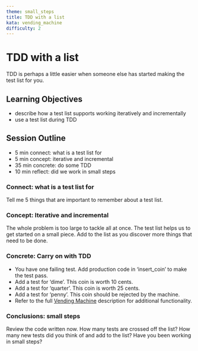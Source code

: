 ```yaml
---
theme: small_steps
title: TDD with a list
kata: vending_machine
difficulty: 2
---
```


# TDD with a list

TDD is perhaps a little easier when someone else has started making the test list for you.

## Learning Objectives

* describe how a test list supports working iteratively and incrementally
* use a test list during TDD

## Session Outline
 
* 5 min connect: what is a test list for
* 5 min concept: iterative and incremental
* 35 min concrete: do some TDD
* 10 min reflect: did we work in small steps


### Connect: what is a test list for

Tell me 5 things that are important to remember about a test list.

### Concept: Iterative and incremental

The whole problem is too large to tackle all at once. The test list helps us to get started on a small piece. Add to the list as you discover more things that need to be done.

### Concrete: Carry on with TDD

* You have one failing test. Add production code in ‘insert_coin’ to make the test pass.
* Add a test for ‘dime’. This coin is worth 10 cents.
* Add a test for ‘quarter’. This coin is worth 25 cents.
* Add a test for ‘penny’. This coin should be rejected by the machine. 
* Refer to the full [Vending Machine](/kata_descriptions/vending_machine.html) description for additional functionality.

### Conclusions: small steps
Review the code written now. How many tests are crossed off the list? How many new tests did you think of and add to the list? Have you been working in small steps?
